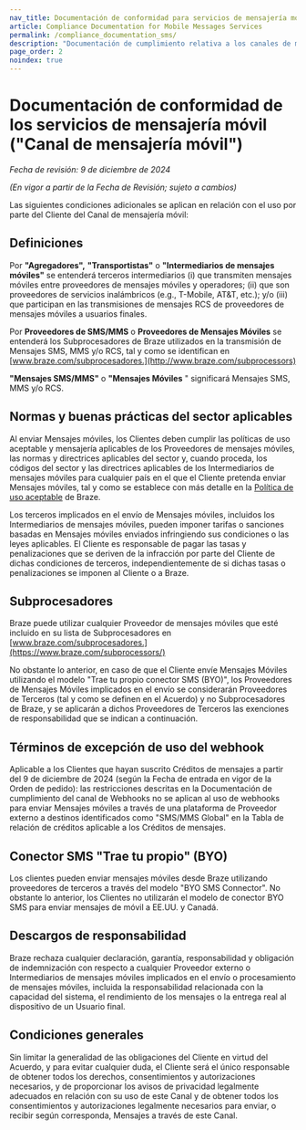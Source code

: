 ```yaml
---
nav_title: Documentación de conformidad para servicios de mensajería móvil
article: Compliance Documentation for Mobile Messages Services
permalink: /compliance_documentation_sms/
description: "Documentación de cumplimiento relativa a los canales de mensajería móvil."
page_order: 2
noindex: true
---
```


# Documentación de conformidad de los servicios de mensajería móvil ("Canal de mensajería móvil")

_Fecha de revisión: 9 de diciembre de 2024_

_(En vigor a partir de la Fecha de Revisión; sujeto a cambios)_

Las siguientes condiciones adicionales se aplican en relación con el uso por parte del Cliente del Canal de mensajería móvil:

## Definiciones

Por **"Agregadores",** **"Transportistas"** o **"Intermediarios de mensajes móviles"** se entenderá terceros intermediarios (i) que transmiten mensajes móviles entre proveedores de mensajes móviles y operadores; (ii) que son proveedores de servicios inalámbricos (e.g., T-Mobile, AT&T, etc.); y/o (iii) que participan en las transmisiones de mensajes RCS de proveedores de mensajes móviles a usuarios finales.

Por **Proveedores de SMS/MMS** o **Proveedores de Mensajes Móviles** se entenderá los Subprocesadores de Braze utilizados en la transmisión de Mensajes SMS, MMS y/o RCS, tal y como se identifican en [www.braze.com/subprocesadores.](http://www.braze.com/subprocessors)

**"Mensajes SMS/MMS"** o **"Mensajes Móviles** " significará Mensajes SMS, MMS y/o RCS.

## Normas y buenas prácticas del sector aplicables

Al enviar Mensajes móviles, los Clientes deben cumplir las políticas de uso aceptable y mensajería aplicables de los Proveedores de mensajes móviles, las normas y directrices aplicables del sector y, cuando proceda, los códigos del sector y las directrices aplicables de los Intermediarios de mensajes móviles para cualquier país en el que el Cliente pretenda enviar Mensajes móviles, tal y como se establece con más detalle en la [Política de uso aceptable](https://www.braze.com/company/legal/aup/) de Braze.

Los terceros implicados en el envío de Mensajes móviles, incluidos los Intermediarios de mensajes móviles, pueden imponer tarifas o sanciones basadas en Mensajes móviles enviados infringiendo sus condiciones o las leyes aplicables. El Cliente es responsable de pagar las tasas y penalizaciones que se deriven de la infracción por parte del Cliente de dichas condiciones de terceros, independientemente de si dichas tasas o penalizaciones se imponen al Cliente o a Braze.

## Subprocesadores

Braze puede utilizar cualquier Proveedor de mensajes móviles que esté incluido en su lista de Subprocesadores en [www.braze.com/subprocesadores.](https://www.braze.com/subprocessors/)

No obstante lo anterior, en caso de que el Cliente envíe Mensajes Móviles utilizando el modelo "Trae tu propio conector SMS (BYO)", los Proveedores de Mensajes Móviles implicados en el envío se considerarán Proveedores de Terceros (tal y como se definen en el Acuerdo) y no Subprocesadores de Braze, y se aplicarán a dichos Proveedores de Terceros las exenciones de responsabilidad que se indican a continuación.

## Términos de excepción de uso del webhook

Aplicable a los Clientes que hayan suscrito Créditos de mensajes a partir del 9 de diciembre de 2024 (según la Fecha de entrada en vigor de la Orden de pedido): las restricciones descritas en la Documentación de cumplimiento del canal de Webhooks no se aplican al uso de webhooks para enviar Mensajes móviles a través de una plataforma de Proveedor externo a destinos identificados como "SMS/MMS Global" en la Tabla de relación de créditos aplicable a los Créditos de mensajes.

## Conector SMS "Trae tu propio" (BYO)

Los clientes pueden enviar mensajes móviles desde Braze utilizando proveedores de terceros a través del modelo "BYO SMS Connector". No obstante lo anterior, los Clientes no utilizarán el modelo de conector BYO SMS para enviar mensajes de móvil a EE.UU. y Canadá. 

## Descargos de responsabilidad

Braze rechaza cualquier declaración, garantía, responsabilidad y obligación de indemnización con respecto a cualquier Proveedor externo o Intermediarios de mensajes móviles implicados en el envío o procesamiento de mensajes móviles, incluida la responsabilidad relacionada con la capacidad del sistema, el rendimiento de los mensajes o la entrega real al dispositivo de un Usuario final.

## Condiciones generales

Sin limitar la generalidad de las obligaciones del Cliente en virtud del Acuerdo, y para evitar cualquier duda, el Cliente será el único responsable de obtener todos los derechos, consentimientos y autorizaciones necesarios, y de proporcionar los avisos de privacidad legalmente adecuados en relación con su uso de este Canal y de obtener todos los consentimientos y autorizaciones legalmente necesarios para enviar, o recibir según corresponda, Mensajes a través de este Canal.